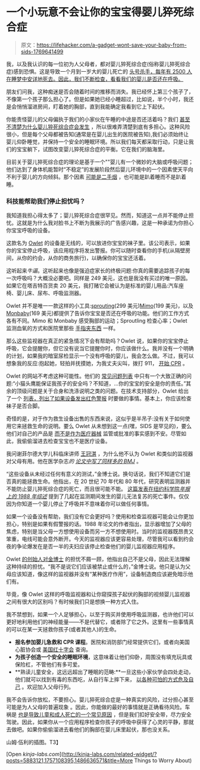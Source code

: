 # 一个小玩意不会让你的宝宝得婴儿猝死综合症

> 原文：<https://lifehacker.com/a-gadget-wont-save-your-baby-from-sids-1769641499>

我，以及我认识的每一位初为人父母者，都对婴儿猝死综合症(俗称婴儿猝死综合症)感到恐惧。这是导致一个月到一岁大的婴儿死亡的 [头号杀手，每年有 2500 人在睡梦中安详地死去。因此，我们不断检查，看看我们的婴儿是否还在呼吸。](http://kidshealth.org/en/parents/sids.html)



朋友们问我，这种痴迷是否会随着时间的推移而消失。我已经怀上第三个孩子了，不像第一个孩子那么担心了。但是如果她已经小睡超过，比如说，半个小时，我还是会悄悄溜进房间，盯着她的胸部，直到我能确定我看到它上下起伏。

你能责怪婴儿的父母偏执于我们的小家伙在午睡的中途是否还活着吗？我们 [甚至不清楚为什么婴儿猝死综合症会发生](https://www.nichd.nih.gov/sts/campaign/science/Pages/default.aspx) ，所以很难弄清楚到底有多担心。这种风险很小，但是每个父母都被告知(通常是在婴儿出生的医院被告知),我们必须始终让婴儿仰卧睡觉，并保持一个安全的睡眠环境。所以我们每天都采取行动，只是让我们的宝宝躺下，试图改变婴儿猝死综合症的平衡。它在我们的脑海里。

目前关于婴儿猝死综合症的理论是基于一个""婴儿有一个微妙的大脑或呼吸问题；他们达到了身体机能暂时“不稳定”的发展阶段然后婴儿环境中的一个因素使天平向不利于婴儿的方向倾斜。那个因素 [可能是二手烟](http://www.cdc.gov/tobacco/data_statistics/fact_sheets/secondhand_smoke/health_effects/) ，也可能是趴着睡而不是趴着睡。

### 科技能帮助我们停止担忧吗？

我知道我担心得太多了；婴儿猝死综合症很罕见。然而，知道这一点并不能停止担忧。这就是为什么我对脸书上不断为我展示的广告感兴趣，这是一种承诺为你担心你宝宝呼吸的设备。

这款名为 [Owlet](http://www.owletcare.com/) 的设备是无线的，可以放进你宝宝的袜子里。该公司表示，如果你的宝宝停止呼吸，该应用程序将发出警报。你可以随时查看你的手机(从隔壁房间，从你的约会，从你的商务旅行)，以确保你的宝宝还活着。

这听起来*牛逼*。这听起来也像是强迫症家长的终极问题:你真的需要追踪孩子的每一次呼吸吗？大概没必要吧。同样是 249 美元，这也是我没有买过的唯一原因。如果它在塔吉特百货卖 20 美元，我打赌它会被认为是标准的婴儿用品:汽车座椅、婴儿床、尿布、呼吸监测器。

Owlet 并不是唯一一款这样的小工具:[sprouting](http://www.sproutling.com/)(299 美元)[Mimo](http://mimobaby.com/)(199 美元)，以及[Monbaby](https://monbaby.com/)(169 美元)都提供了告诉你宝宝是否还在呼吸的功能。他们的工作方式各有不同。Mimo 和 Monbaby 感受胸部的运动；Sproutling 检查心率；Owlet 监测血氧的方式和医院里那些 [手指夹东西](https://en.wikipedia.org/wiki/Pulse_oximetry) 一样。

那么这些监视器在真正的紧急情况下会有帮助吗？Owlet 说，如果你的宝宝停止呼吸，它会提醒你，但它没有说当它提醒你时，你应该做什么。我并没有一个明确的计划，如果我的暗室尿检显示一个没有呼吸的婴儿，我会怎么做。不过，我可以想象我的反应:抱起她，轻拍并抚摸她，为我丈夫尖叫，拨打 911， [开始 CPR](http://depts.washington.edu/learncpr/infantcpr.html) 。

Owlet 的网站不考虑这种可能性。他们的 [常见问题列表](http://www.owletcare.com/faq/) 中只有一个大致正确的问题:“小猫头鹰能保证我孩子的安全吗？不知道，...你的宝宝的安全是你的责任。”其余的顶级问题是关于合身和洗涤说明之类的问题。在技术支持部分，Owlet 给出了一个 [列表，列出了如果设备发出红色警报](https://support.owletcare.com/hc/en-us/articles/203317319-The-Base-Station-Is-Alerting-Red-Flashing-Light-Alarm-Sounding-) 时要做的事情。基本上，你应该检查袜子是否合脚。

奇怪的是，对于作为救生设备出售的东西来说，这似乎是半吊子:没有关于如何使用它来拯救生命的说明。要么 Owlet 从未想到这一点(嘿，SIDS 是罕见的)，要么他们对自己的产品是 [而不是作为医疗器械](https://support.owletcare.com/hc/en-us/articles/204360585-Special-Note-For-Medical-Needs-Babies) 监管或批准的事实感到不安。尽管如此，我偷偷溜进去检查宝宝也不是医疗设备。

我问谢菲尔德大学儿科临床讲师 [王冠淇](https://www.researchgate.net/profile/David_King41) ，为什么他不认为 Owlet 和类似的监视器对父母有用。他在医学杂志*的 [论文中写了同样多的 BMJ](http://www.bmj.com/content/349/bmj.g6639)* 。

“这些设备从未经过任何有意义的测试，”金博士说。换句话说，我们不知道它们是否真的能拯救生命。他指出，在 20 世纪 70 年代和 80 年代，研究表明监测器并不能防止婴儿猝死综合症的死亡，而且很可能不能。 [这篇发表在纽约科学院*年报上的 1988 年综述*](http://onlinelibrary.wiley.com/doi/10.1111/j.1749-6632.1988.tb37246.x/abstract) 提到了几起在监测期间发生的婴儿无法复苏的死亡事件。仅仅因为你知道一个婴儿停止了呼吸并不意味着你可以做任何事情。

如果一个设备没有帮助，我们没有它会更好吗？使用和检查监视器可能会让你更加担心，特别是如果有假警报的话。1988 年论文的作者指出，显示器增加了父母的焦虑，特别是当父母一方想使用设备而另一方不想使用时。当时的监视器既昂贵又笨重，电线可能会意外断开。今天的监视器应该更容易处理，尽管我可以看到约会夜的争论爆发在是否一半的夫妇应该停止检查他们的婴儿监视器应用程序。

Owlet [的创始人对金博士](http://www.cbc.ca/news/business/baby-monitor-maker-says-non-parent-expert-can-t-relate-1.2852235) 的担忧不屑一顾，他指出自己不是父母，因此无法理解这种持续的担忧。“我不是说它们应该被禁止或什么的，”金博士说。他只是认为父母应该知道，像这样的监视器并没有“某种医疗作用”，设备制造商应该避免暗示他们有。

毕竟，像 Owlet 这样的呼吸监视器和让你窥探孩子起伏的胸部的视频婴儿监视器之间有很大的区别吗？有时候我们只是想换一种方式入住。

我不禁想到，如果一个人足够担心，以至于购买并使用呼吸监测器，也许他们可以更好地利用他们的神经能量——不是代替它，或者除了它之外。这里有一些事情真的可以在某一天拯救你孩子(或者其他人)的生命。

*   **报名参加婴儿急救和 CPR 课程**。医院和消防部门经常提供它们，或者向美国心脏协会或 [美国红十字会](http://www.redcross.org/ux/take-a-class) 查询。
*   **为孩子创造一个安全的睡眠环境**，这意味着让他们仰卧，周围没有填充玩具或保险杠，不管他们有多可爱。
*   **熟读儿童安全，这远远超出了睡眠的范畴:**一旦这些小家伙学会四处走动，他们就可以找到有毒的东西吃，从自行车上摔下来， [以各种可怕的方式危及自己](https://www.safekids.org/infantsafety) 。欢迎加入父母行列。

我不会告诉你放松，不要担心。婴儿猝死综合症是一种真实的风险，过分担心甚至可能是为人父母的普遍现象 。因此，你能做的最好的事情就是正确看待风险。车祸是 [也是导致儿童和成人死亡的一个常见原因](http://vitals.lifehacker.com/this-chart-shows-you-how-you-ll-probably-die-1766408098) ，但是我们扣好安全带，尽力安全驾驶。因此，如果你从一个应用程序检查你孩子的呼吸中获得了心灵的平静，那就去做吧。如果你偷偷溜进去看他们的胸部在婴儿床里起伏，那也没关系。

山姆·伍利的插图。T3】

[Open *kinja-labs.com*](http://kinja-labs.com/related-widget/?posts=5883121,1757108395,1486636571&title=More Things to Worry About)